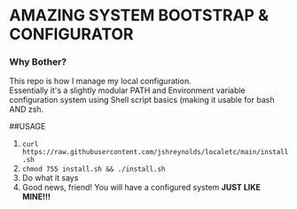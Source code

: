 # AMAZING SYSTEM BOOTSTRAP & CONFIGURATOR

### Why Bother? 

This repo is how I manage my local configuration.  
Essentially it's a slightly modular PATH and Environment variable
configuration system using
Shell script basics (making it usable for bash AND zsh.

##USAGE

1. `curl https://raw.githubusercontent.com/jshreynolds/localetc/main/install.sh`
2. `chmod 755 install.sh && ./install.sh`
3. Do what it says
4. Good news, friend! You will have a configured system **JUST LIKE MINE!!!**

